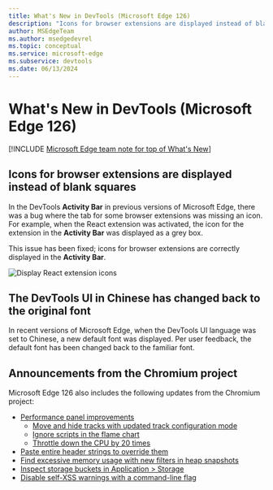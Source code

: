 ```yaml
---
title: What's New in DevTools (Microsoft Edge 126)
description: "Icons for browser extensions are displayed instead of blank squares. The DevTools UI in Chinese has changed back to the original font. And more."
author: MSEdgeTeam
ms.author: msedgedevrel
ms.topic: conceptual
ms.service: microsoft-edge
ms.subservice: devtools
ms.date: 06/13/2024
---
```

# What's New in DevTools (Microsoft Edge 126)

[!INCLUDE [Microsoft Edge team note for top of What's New](../../includes/edge-whats-new-note.md)]


<!-- ====================================================================== -->
## Icons for browser extensions are displayed instead of blank squares

<!-- Subtitle: The DevTools extensions that you install will display their icons so they're easily identifiable in the Activity Bar.-->

In the DevTools **Activity Bar** in previous versions of Microsoft Edge, there was a bug where the tab for some browser extensions was missing an icon.  For example, when the React extension was activated, the icon for the extension in the **Activity Bar** was displayed as a grey box.

<!-- todo: add screenshot if can get one from Stable 124 -->

This issue has been fixed; icons for browser extensions are correctly displayed in the **Activity Bar**.

![Display React extension icons](./devtools-126-images/react-extension-icon.png)


<!-- ====================================================================== -->
## The DevTools UI in Chinese has changed back to the original font

<!-- Subtitle: When using the DevTools UI in Chinese, the font has been updated back to the previous font that users are familiar with. -->

In recent versions of Microsoft Edge, when the DevTools UI language was set to Chinese, a new default font was displayed.  Per user feedback, the default font has been changed back to the familiar font.


<!-- ====================================================================== -->
## Announcements from the Chromium project

Microsoft Edge 126 also includes the following updates from the Chromium project:

* [Performance panel improvements](https://developer.chrome.com/blog/new-in-devtools-126#perf)
   * [Move and hide tracks with updated track configuration mode](https://developer.chrome.com/blog/new-in-devtools-126#track-config)
   * [Ignore scripts in the flame chart](https://developer.chrome.com/blog/new-in-devtools-126#perf-ignore)
   * [Throttle down the CPU by 20 times](https://developer.chrome.com/blog/new-in-devtools-126#throttle-20x)
* [Paste entire header strings to override them](https://developer.chrome.com/blog/new-in-devtools-126#overrides)
* [Find excessive memory usage with new filters in heap snapshots](https://developer.chrome.com/blog/new-in-devtools-126#heap-filters)
* [Inspect storage buckets in Application > Storage](https://developer.chrome.com/blog/new-in-devtools-126#storage-buckets)
* [Disable self-XSS warnings with a command-line flag](https://developer.chrome.com/blog/new-in-devtools-126#self-xss-flag)


<!-- ====================================================================== -->
<!-- uncomment if content is copied from developer.chrome.com to this page -->

<!-- > [!NOTE]
> Portions of this page are modifications based on work created and [shared by Google](https://developers.google.com/terms/site-policies) and used according to terms described in the [Creative Commons Attribution 4.0 International License](https://creativecommons.org/licenses/by/4.0).
> The original page for announcements from the Chromium project is [What's New in DevTools (Chrome 126)](https://developer.chrome.com/blog/new-in-devtools-126) and is authored by Sofia Emelianova. -->


<!-- ====================================================================== -->
<!-- uncomment if content is copied from developer.chrome.com to this page -->

<!-- [![Creative Commons License](../../../../media/cc-logo/88x31.png)](https://creativecommons.org/licenses/by/4.0)
This work is licensed under a [Creative Commons Attribution 4.0 International License](https://creativecommons.org/licenses/by/4.0). -->
